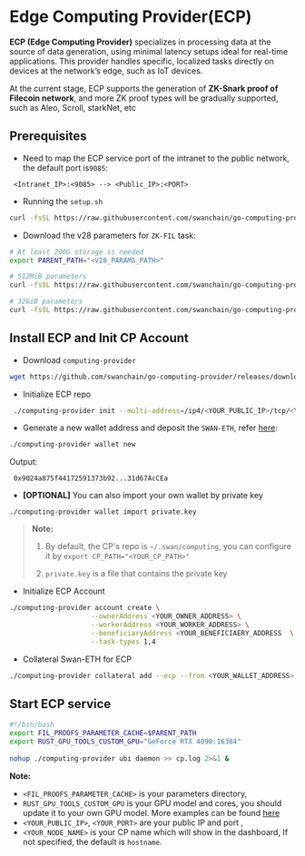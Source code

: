 # Edge Computing Provider(ECP)

**ECP (Edge Computing Provider)** specializes in processing data at the source of data generation, using minimal latency setups ideal for real-time applications. This provider handles specific, localized tasks directly on devices at the network’s edge, such as IoT devices. 

At the current stage, ECP supports the generation of **ZK-Snark proof of Filecoin network**, and more ZK proof types will be gradually supported, such as Aleo, Scroll, starkNet, etc

## Prerequisites
 - Need to map the ECP service port of the intranet to the public network, the default port is`9085`:
```
 <Intranet_IP>:<9085> --> <Public_IP>:<PORT>
```
 - Running the `setup.sh`
```bash
curl -fsSL https://raw.githubusercontent.com/swanchain/go-computing-provider/releases/ubi/setup.sh | bash
```

 - Download the v28 parameters for `ZK-FIL` task:
```bash
# At least 200G storage is needed
export PARENT_PATH="<V28_PARAMS_PATH>"

# 512MiB parameters
curl -fsSL https://raw.githubusercontent.com/swanchain/go-computing-provider/releases/ubi/fetch-param-512.sh | bash

# 32GiB parameters
curl -fsSL https://raw.githubusercontent.com/swanchain/go-computing-provider/releases/ubi/fetch-param-32.sh | bash

```
## Install ECP and Init CP Account
- Download `computing-provider`
```bash
wget https://github.com/swanchain/go-computing-provider/releases/download/v0.5.0/computing-provider
```

- Initialize ECP repo
```bash
 ./computing-provider init --multi-address=/ip4/<YOUR_PUBLIC_IP>/tcp/<YOUR_PORT> --node-name=<YOUR_NODE_NAME>
```
- Generate a new wallet address and deposit the `SWAN-ETH`, refer [here](https://docs.swanchain.io/swan-testnet/atom-accelerator-race/before-you-get-started/claim-sepoliaeth):
```bash
./computing-provider wallet new
```
Output: 
```
 0x9024a875f44172591373b92...31d67AcCEa
```

 - **[OPTIONAL]** You can also import your own wallet by private key

```
./computing-provider wallet import private.key
```

>**Note:** 
>1. By default, the CP's repo is `~/.swan/computing`, you can configure it by `export CP_PATH="<YOUR_CP_PATH>"`
>
>2. `private.key` is a file that contains the private key



- Initialize ECP Account
```bash
./computing-provider account create \
                    --ownerAddress <YOUR_OWNER_ADDRESS> \
                    --workerAddress <YOUR_WORKER_ADDRESS> \
                    --beneficiaryAddress <YOUR_BENEFICIAERY_ADDRESS  \
                    --task-types 1,4
```
- Collateral Swan-ETH for ECP
```bash
./computing-provider collateral add --ecp --from <YOUR_WALLET_ADDRESS>  <AMOUNT>   
```

## Start ECP service
```bash
#!/bin/bash
export FIL_PROOFS_PARAMETER_CACHE=$PARENT_PATH
export RUST_GPU_TOOLS_CUSTOM_GPU="GeForce RTX 4090:16384"   
        
nohup ./computing-provider ubi daemon >> cp.log 2>&1 &
```
**Note:**
-  `<FIL_PROOFS_PARAMETER_CACHE>` is your parameters directory,
- `RUST_GPU_TOOLS_CUSTOM_GPU` is your GPU model and cores, you should update it to your own GPU model. More examples can be found [here](https://github.com/filecoin-project/bellperson?tab=readme-ov-file#supported--tested-cards)
- `<YOUR_PUBLIC_IP>`, `<YOUR_PORT>` are your public IP and port ,
- `<YOUR_NODE_NAME>` is your CP name which will show in the dashboard, If not specified, the default is `hostname`.
